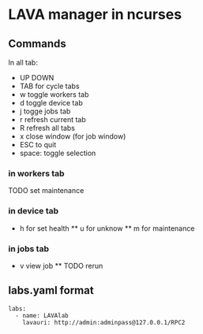 # LAVA manager in ncurses

## Commands
In all tab:
* UP DOWN
* TAB for cycle tabs
* w toggle workers tab
* d toggle device tab
* j togge jobs tab
* r refresh current tab
* R refresh all tabs
* x close window (for job window)
* ESC to quit
* space: toggle selection

### in workers tab
TODO set maintenance
### in device tab
* h for set health
** u for unknow
** m for maintenance
### in jobs tab
* v view job
** TODO rerun

## labs.yaml format
```
labs:
  - name: LAVAlab
    lavauri: http://admin:adminpass@127.0.0.1/RPC2
```
